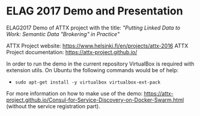 # ELAG 2017 Demo and Presentation

ELAG2017 Demo of ATTX project with the title: _"Putting Linked Data to Work:
Semantic Data "Brokering" in Practice"_

ATTX Project website: https://www.helsinki.fi/en/projects/attx-2016
ATTX Project documentation: https://attx-project.github.io/

In order to run the demo in the current repository VirtualBox is required with extension utils. On Ubuntu the following commands would be of help:
* `sudo apt-get install -y virtualbox virtualbox-ext-pack`


For more information on how to make use of the demo: https://attx-project.github.io/Consul-for-Service-Discovery-on-Docker-Swarm.html (without the service registration part).
